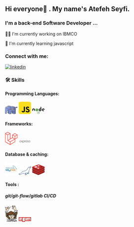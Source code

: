 ## Hi everyone👋 . My name's Atefeh Seyfi.
### I'm a back-end Software Developer ...
👩‍💻 I'm currently working on IBMCO

🧠 I'm currently learning javascript

### Connect with me:
[![linkedin](https://img.shields.io/badge/linkedin-0A66C2?style=for-the-badge&logo=linkedin&logoColor=white)](https://www.linkedin.com/in/atefeh-seyfi)

### 🛠 Skills
<h4 align="left">Programming Languages:</h4>  
<p align="left"> 
  <img src="https://raw.githubusercontent.com/pkkulhari/pkkulhari/master/icons/php.svg" width="40"/>
  <img src="https://raw.githubusercontent.com/pkkulhari/pkkulhari/master/icons/js.svg" width="40"/>
  <img src="https://raw.githubusercontent.com/pkkulhari/pkkulhari/master/icons/nodejs.svg" width="40"/>
</p>

<h4 align="left">Frameworks:</h4>  
<p align="left"> 
    <img src="https://raw.githubusercontent.com/atefeh-syf/atefeh-syf/main/icons/laravel.svg" width="40"/>
    <img src="https://raw.githubusercontent.com/atefeh-syf/atefeh-syf/main/icons/expressjs.svg" width="40"/> 
</p>

<h4 align="left">Database & caching:</h4>  
<p align="left"> 
  <img src="https://raw.githubusercontent.com/atefeh-syf/atefeh-syf/main/icons/mysql.svg" width="40"/>
  <img src="https://raw.githubusercontent.com/atefeh-syf/atefeh-syf/main/icons/mariadb.svg" width="40"/>
  <img src="https://raw.githubusercontent.com/atefeh-syf/atefeh-syf/main/icons/redis.svg" width="40"/> 
</p>

<h4 align="left">Tools :</h4>  
<h5 align="left">git/git-flow/gitlab CI/CD</h5> 
<p align="left"> 
  <img src="https://raw.githubusercontent.com/atefeh-syf/atefeh-syf/main/icons/composer.svg" width="40"/>
  <img src="https://raw.githubusercontent.com/atefeh-syf/atefeh-syf/main/icons/npm.svg" width="40"/>
</p>


